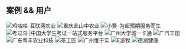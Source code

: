 ## 案例 && 用户


![鸡咕咕-互联网农业][1] 
![重庆此山中农业][2] 
![小费-为超预期服务而生][3]
![考过鸟 |中国大学生考证一站式服务平台][5]
![广州大学城一卡通][6]
![广汽丰田][7]
![广东粤丰农业科技][8]
![茶工匠][9]
![广州惟于实][10]
![E游牧][11]
![德润健康][12]


 
[1]: https://dn-coding-net-production-pp.qbox.me/93eaaf4e-a6f4-4c19-9ea7-0ddc0c8463de.png
[2]: https://dn-coding-net-production-pp.qbox.me/6af1d882-aad2-41bc-917e-a1862dff4096.png
[3]: https://dn-coding-net-production-pp.qbox.me/ea0d288c-d209-4bf8-a161-79485eae0006.png
[4]: http://xiaofeiapp.com/
[5]: https://dn-coding-net-production-pp.qbox.me/cb23311e-4b13-4e95-b16f-2e1413e62449.png
[6]: https://dn-coding-net-production-pp.qbox.me/6d1db4af-b182-48c5-9205-8f9d0971be66.png
[7]: https://dn-coding-net-production-pp.qbox.me/1ff380f0-48a1-4c07-bd4b-1c9de957b3a9.png
[8]: https://dn-coding-net-production-pp.qbox.me/66b8127d-3521-4b88-a6ca-71adcd422b80.png
[9]: https://dn-coding-net-production-pp.qbox.me/d36210f7-409b-4524-8383-fe7f01516b8e.png
[10]: https://dn-coding-net-production-static.qbox.me/380095a4-a820-4331-8a2e-faa506b3e013.jpeg
[11]: https://dn-coding-net-production-pp.qbox.me/141018e9-1ac0-4f1d-a01a-709e29ced03b.png
[12]: https://dn-coding-net-production-pp.qbox.me/528b9be1-1be6-4272-8c95-4679bd2e9cb1.png
